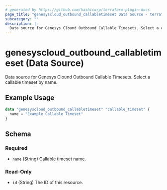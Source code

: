 ```yaml
---
# generated by https://github.com/hashicorp/terraform-plugin-docs
page_title: "genesyscloud_outbound_callabletimeset Data Source - terraform-provider-genesyscloud"
subcategory: ""
description: |-
  Data source for Genesys Clound Outbound Callable Timesets. Select a callable timeset by name.
---
```


# genesyscloud_outbound_callabletimeset (Data Source)

Data source for Genesys Clound Outbound Callable Timesets. Select a callable timeset by name.

## Example Usage

```terraform
data "genesyscloud_outbound_callabletimeset" "callable_timeset" {
  name = "Example Callable Timeset"
}
```

<!-- schema generated by tfplugindocs -->
## Schema

### Required

- `name` (String) Callable timeset name.

### Read-Only

- `id` (String) The ID of this resource.
